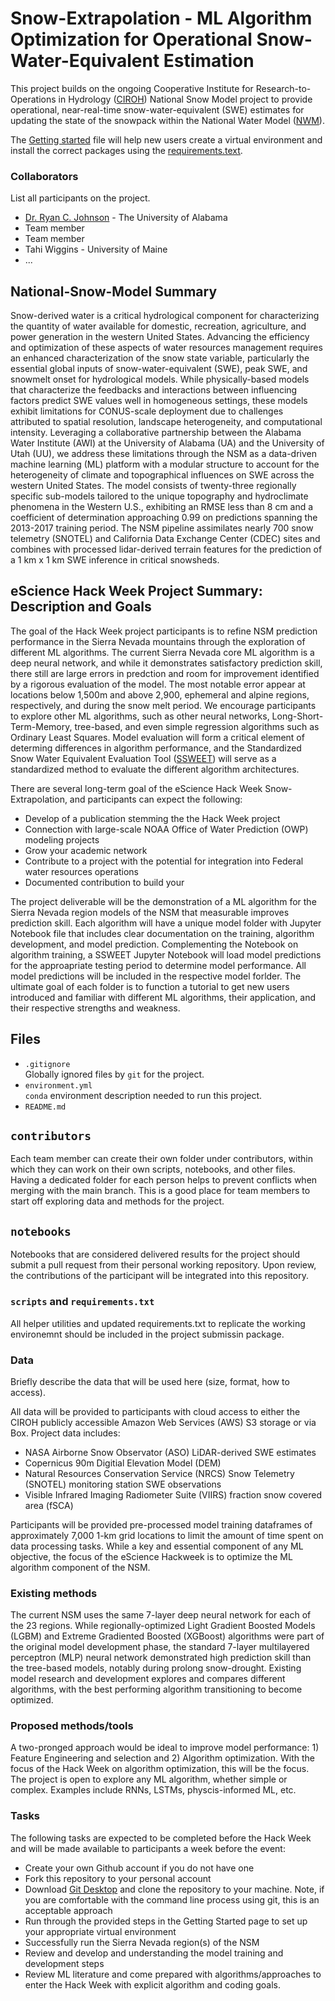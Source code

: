 # Snow-Extrapolation - ML Algorithm Optimization for Operational Snow-Water-Equivalent Estimation

This project builds on the ongoing Cooperative Institute for Research-to-Operations in Hydrology ([CIROH](https://ciroh.ua.edu/)) National Snow Model project to provide operational, near-real-time snow-water-equivalent (SWE) estimates for updating the state of the snowpack within the National Water Model ([NWM](https://water.noaa.gov/about/nwm)).

The [Getting started](./Getting%20Started.md) file will help new users create a virtual environment and install the correct packages using the [requirements.text](./requirements.txt).


### Collaborators

List all participants on the project.

* [Dr. Ryan C. Johnson](https://awi.ua.edu/about/staff/ryan-johnson-ph-d/) - The University of Alabama
* Team member
* Team member
* Tahi Wiggins - University of Maine
* ...

## National-Snow-Model Summary

Snow-derived water is a critical hydrological component for characterizing the quantity of water available for domestic, recreation, agriculture, and power generation in the western United States.
Advancing the efficiency and optimization of these aspects of water resources management requires an enhanced characterization of the snow state variable, particularly the essential global inputs of snow-water-equivalent (SWE), peak SWE, and snowmelt onset for hydrological models.
While physically-based models that characterize the feedbacks and interactions between influencing factors predict SWE values well in homogeneous settings, these models exhibit limitations for CONUS-scale deployment due to challenges attributed to spatial resolution, landscape heterogeneity, and computational intensity. 
Leveraging a collaborative partnership between the Alabama Water Institute (AWI) at the University of Alabama (UA) and the University of Utah (UU), we address these limitations through the NSM as a data-driven machine learning (ML) platform with a modular structure to account for the heterogeneity of climate and topographical influences on SWE across the western United States.
The model consists of twenty-three regionally specific sub-models tailored to the unique topography and hydroclimate phenomena in the Western U.S., exhibiting an RMSE less than 8 cm and a coefficient of determination approaching 0.99 on predictions spanning the 2013-2017 training period.
The NSM pipeline assimilates nearly 700 snow telemetry (SNOTEL) and California Data Exchange Center (CDEC) sites and combines with processed lidar-derived terrain features for the prediction of a 1 km x 1 km SWE inference in critical snowsheds.

## eScience Hack Week Project Summary: Description and Goals

The goal of the Hack Week project participants is to refine NSM prediction performance in the Sierra Nevada mountains through the exploration of different ML algorithms.
The current Sierra Nevada core ML algorithm is a deep neural network, and while it demonstrates satisfactory prediction skill, there still are large errors in predction and room for improvement identified by a rigorous evaluation of the model.
The most notable error appear at locations below 1,500m and above 2,900, ephemeral and alpine regions, respectively, and during the snow melt period.
We encourage participants to explore other ML algorithms, such as other neural networks, Long-Short-Term-Memory, tree-based, and even simple regression algorithms such as Ordinary Least Squares.
Model evaluation will form a critical element of determing differences in algorithm performance, and the Standardized Snow Water Equivalent Evaluation Tool ([SSWEET](https://github.com/whitelightning450/Standardized-Snow-Water-Equivalent-Evaluation-Tool)) will serve as a standardized method to evaluate the different algorithm architectures.

There are several long-term goal of the eScience Hack Week Snow-Extrapolation, and participants can expect the following:
 * Develop of a publication stemming the the Hack Week project
 * Connection with large-scale NOAA Office of Water Prediction (OWP) modeling projects
 * Grow your academic network
 * Contribute to a project with the potential for integration into Federal water resources operations
 * Documented contribution to build your

The project deliverable will be the demonstration of a ML algorithm for the Sierra Nevada region models of the NSM that measurable improves prediction skill.
Each algorithm will have a unique model folder with Jupyter Notebook file that includes clear documentation on the training, algorithm development, and model prediction. 
Complementing the Notebook on algorithm training, a SSWEET Jupyter Notebook will load model predictions for the approapriate testing period to determine model performance.
All model predictions will be included in the respective model forlder. 
The ultimate goal of each folder is to function a tutorial to get new users introduced and familiar with different ML algorithms, their application, and their respective strengths and weakness.

## Files

* `.gitignore`
<br> Globally ignored files by `git` for the project.
* `environment.yml`
<br> `conda` environment description needed to run this project.
* `README.md`


## `contributors`
Each team member can create their own folder under contributors, within which they can work on their own scripts, notebooks, and other files. Having a dedicated folder for each person helps to prevent conflicts when merging with the main branch. This is a good place for team members to start off exploring data and methods for the project.

## `notebooks`
Notebooks that are considered delivered results for the project should submit a pull request from their personal working repository.
Upon review, the contributions of the participant will be integrated into this repository.


### `scripts` and `requirements.txt`
All helper utilities and updated requirements.txt to replicate the working environemnt should be included in the project submissin package.


### Data

Briefly describe the data that will be used here (size, format, how to access).

All data will be provided to participants with cloud access to either the CIROH publicly accessible Amazon Web Services (AWS) S3 storage or via Box.
Project data includes:
* NASA Airborne Snow Observator (ASO) LiDAR-derived SWE estimates
* Copernicus 90m Digitial Elevation Model (DEM)
* Natural Resources Conservation Service (NRCS) Snow Telemetry (SNOTEL) monitoring station SWE observations
* Visible Infrared Imaging Radiometer Suite (VIIRS) fraction snow covered area (fSCA)

Participants will be provided pre-processed model training dataframes of approximately 7,000 1-km grid locations to limit the amount of time spent on data processing tasks.
While a key and essential component of any ML objective, the focus of the eScience Hackweek is to optimize the ML algorithm component of the NSM.

### Existing methods

The current NSM uses the same 7-layer deep neural network for each of the 23 regions.
While regionally-optimized Light Gradient Boosted Models (LGBM) and Extreme Gradiented Boosted (XGBoost) algorithms were part of the original model development phase, the standard 7-layer multilayered perceptron (MLP) neural network demonstrated high prediction skill than the tree-based models, notably during prolong snow-drought.
Existing model research and development explores and compares different algorithms, with the best performing algorithm transitioning to become optimized.

### Proposed methods/tools

A two-pronged approach would be ideal to improve model performance: 1) Feature Engineering and selection and 2) Algorithm optimization.
With the focus of the Hack Week on algorithm optimization, this will be the focus.
The project is open to explore any ML algorithm, whether simple or complex.
Examples include RNNs, LSTMs, physcis-informed ML, etc.


### Tasks

The following tasks are expected to be completed before the Hack Week and will be made available to participants a week before the event:
* Create your own Github account if you do not have one
* Fork this repository to your personal account
* Download [Git Desktop](https://desktop.github.com/) and clone the repository to your machine. Note, if you are comfortable with the command line process using git, this is an acceptable approach
* Run through the provided steps in the Getting Started page to set up your appropriate virtual environment
* Successfully run the Sierra Nevada region(s) of the NSM
* Review and develop and understanding the model training and development steps
* Review ML literature and come prepared with algorithms/approaches to enter the Hack Week with explicit algorithm and coding goals.



